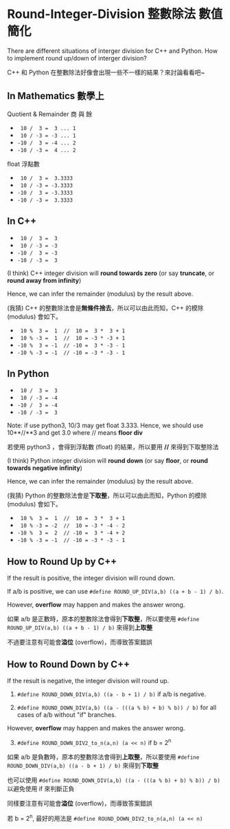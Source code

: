 # Round-Integer-Division 整數除法 數值簡化

There are different situations of interger division for C++ and Python. How to implement round up/down of interger division?

C++ 和 Python 在整數除法好像會出現一些不一樣的結果？來討論看看吧~

## In Mathematics 數學上

Quotient & Remainder 商 與 餘

* ` 10 /  3 =  3 ... 1`
* ` 10 / -3 = -3 ... 1`
* `-10 /  3 = -4 ... 2`
* `-10 / -3 =  4 ... 2`

float 浮點數

* ` 10 /  3 =  3.3333`
* ` 10 / -3 = -3.3333`
* `-10 /  3 = -3.3333`
* `-10 / -3 =  3.3333`

## In C++

* ` 10 /  3 =  3`
* ` 10 / -3 = -3`
* `-10 /  3 = -3`
* `-10 / -3 =  3`

(I think) C++ integer division will **round towards zero** (or say **truncate**, or **round away from infinity**)

Hence, we can infer the remainder (modulus) by the result above.

(我猜) C++ 的整數除法會是**無條件捨去**，所以可以由此而知，C++ 的模除 (modulus) 會如下。

* ` 10 %  3 =  1  //  10 =  3 *  3 + 1`
* ` 10 % -3 =  1  //  10 = -3 * -3 + 1`
* `-10 %  3 = -1  // -10 =  3 * -3 - 1`
* `-10 % -3 = -1  // -10 = -3 * -3 - 1`

## In Python

* ` 10 /  3 =  3`
* ` 10 / -3 = -4`
* `-10 /  3 = -4`
* `-10 / -3 =  3`

Note: if use python3, 10/3 may get float 3.333. Hence, we should use 10**//**3 and get 3.0 where // means **floor div**

若使用 python3 ，會得到浮點數 (float) 的結果，所以要用 **//** 來得到下取整除法

(I think) Python integer division will **round down** (or say **floor**, or **round towards negative infinity**)

Hence, we can infer the remainder (modulus) by the result above.

(我猜) Python 的整數除法會是**下取整**，所以可以由此而知，Python 的模除 (modulus) 會如下。

* ` 10 %  3 =  1  //  10 =  3 *  3 + 1`
* ` 10 % -3 = -2  //  10 = -3 * -4 - 2`
* `-10 %  3 =  2  // -10 =  3 * -4 + 2`
* `-10 % -3 = -1  // -10 = -3 * -3 - 1`

## How to Round Up by C++

If the result is positive, the integer division will round down. 

If a/b is positive, we can use `#define ROUND_UP_DIV(a,b) ((a + b - 1) / b)`.

However, **overflow** may happen and makes the answer wrong.

如果 a/b 是正數時，原本的整數除法會得到**下取整**，所以要使用 `#define ROUND_UP_DIV(a,b) ((a + b - 1) / b)` 來得到**上取整**

不過要注意有可能會**溢位** (overflow)，而導致答案錯誤

## How to Round Down by C++

If the result is negative, the integer division will round up.

1. `#define ROUND_DOWN_DIV(a,b) ((a - b + 1) / b)` if a/b is negative.

2. `#define ROUND_DOWN_DIV(a,b) ((a - (((a % b) + b) % b)) / b)` for all cases of a/b without "if" branches.

However, **overflow** may happen and makes the answer wrong.

3. `#define ROUND_DOWN_DIV2_to_n(a,n) (a << n)` if b = 2<sup>n</sup>

如果 a/b 是負數時，原本的整數除法會得到**上取整**，所以要使用 `#define ROUND_DOWN_DIV(a,b) ((a - b + 1) / b)` 來得到**下取整**

也可以使用 `#define ROUND_DOWN_DIV(a,b) ((a - (((a % b) + b) % b)) / b)` 以避免使用 if 來判斷正負

同樣要注意有可能會**溢位** (overflow)，而導致答案錯誤

若 b = 2<sup>n</sup>, 最好的用法是 `#define ROUND_DOWN_DIV2_to_n(a,n) (a << n)`
